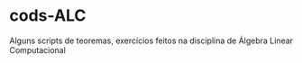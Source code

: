 # cods-ALC
Alguns scripts de teoremas, exercícios feitos na disciplina de Álgebra Linear Computacional
